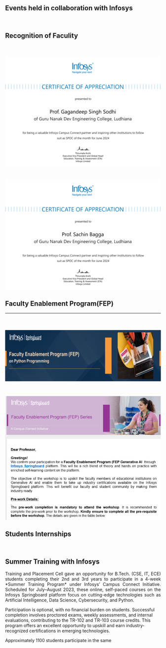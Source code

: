 ## Events held in collaboration with Infosys

<br/>

## Recognition of Faculity

\
![Infosys](Images/Gagandeep_singh.png)
---
\
![Infosys](Images/Sachin_Bagga.png)


## Faculty Enablement Program(FEP)

---
\
![Infosys](Images/infy1.png)
---
\
![Infosys](Images/infy2.png)

## Students Internships 

<br/>

## Summer Training with Infosys

<p align=justify>
Training and Placement Cell gave an opportunity for B.Tech. (CSE, IT, ECE) students completing their 2nd and 3rd years to participate in a 4-week *Summer Training Program* under Infosys’ Campus Connect Initiative. Scheduled for July–August 2023, these online, self-paced courses on the Infosys Springboard platform focus on cutting-edge technologies such as Artificial Intelligence, Data Science, Cybersecurity, and Python.  

Participation is optional, with no financial burden on students. Successful completion involves proctored exams, weekly assessments, and internal evaluations, contributing to the TR-102 and TR-103 course credits. This program offers an excellent opportunity to upskill and earn industry-recognized certifications in emerging technologies.

Approximately 1100 students participate in the same
</p>

